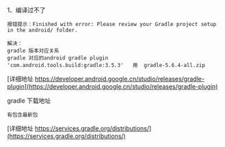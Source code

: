 
1、编译过不了
```
报错提示：Finished with error: Please review your Gradle project setup in the android/ folder.

解决：
gradle 版本对应关系
gradle 对应的android gradle plugin
'com.android.tools.build:gradle:3.5.3'   用  gradle-5.6.4-all.zip
```
[详细地址 https://developer.android.google.cn/studio/releases/gradle-plugin](https://developer.android.google.cn/studio/releases/gradle-plugin)

gradle 下载地址
```
有包含最新包
```
[详细地址 https://services.gradle.org/distributions/](https://services.gradle.org/distributions/)

